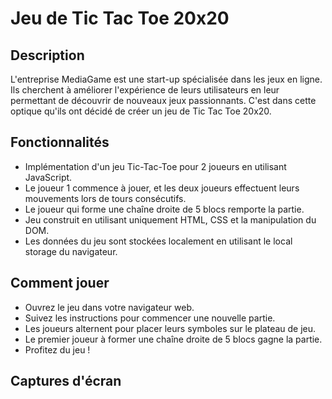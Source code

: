 # Jeu de Tic Tac Toe 20x20

## Description
L'entreprise MediaGame est une start-up spécialisée dans les jeux en ligne. Ils cherchent à améliorer l'expérience de leurs utilisateurs en leur permettant de découvrir de nouveaux jeux passionnants. C'est dans cette optique qu'ils ont décidé de créer un jeu de Tic Tac Toe 20x20.

## Fonctionnalités
- Implémentation d'un jeu Tic-Tac-Toe pour 2 joueurs en utilisant JavaScript.
- Le joueur 1 commence à jouer, et les deux joueurs effectuent leurs mouvements lors de tours consécutifs.
- Le joueur qui forme une chaîne droite de 5 blocs remporte la partie.
- Jeu construit en utilisant uniquement HTML, CSS et la manipulation du DOM.
- Les données du jeu sont stockées localement en utilisant le local storage du navigateur.

## Comment jouer
- Ouvrez le jeu dans votre navigateur web.
- Suivez les instructions pour commencer une nouvelle partie.
- Les joueurs alternent pour placer leurs symboles sur le plateau de jeu.
- Le premier joueur à former une chaîne droite de 5 blocs gagne la partie.
- Profitez du jeu !

## Captures d'écran
